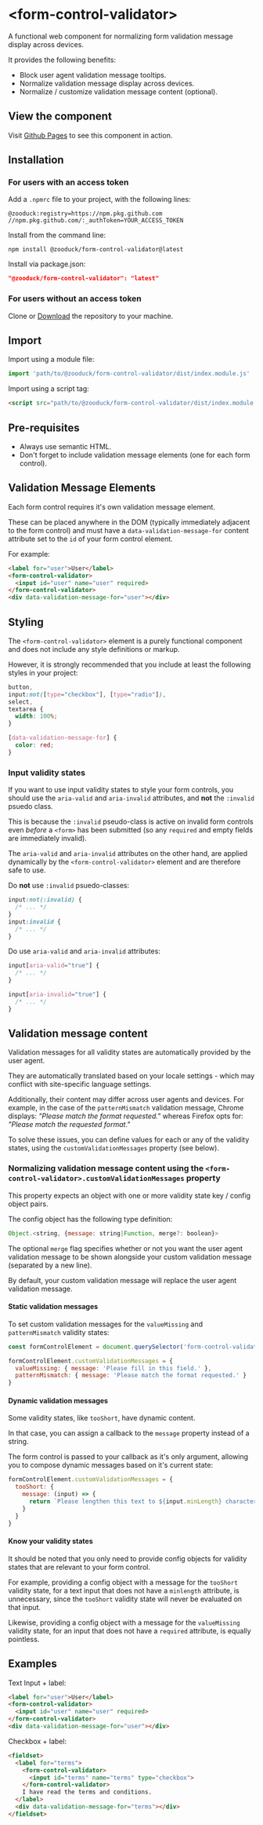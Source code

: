 # &lt;form-control-validator&gt;

A functional web component for normalizing form validation message display across devices.

It provides the following benefits:

- Block user agent validation message tooltips.
- Normalize validation message display across devices.
- Normalize / customize validation message content (optional).

## View the component

Visit [Github Pages](https://zooduck.github.io/form-control-validator/) to see this component in action.

## Installation

### For users with an access token

Add a `.npmrc` file to your project, with the following lines:

```text
@zooduck:registry=https://npm.pkg.github.com
//npm.pkg.github.com/:_authToken=YOUR_ACCESS_TOKEN
```

Install from the command line:

```node
npm install @zooduck/form-control-validator@latest
```

Install via package.json:

```json
"@zooduck/form-control-validator": "latest"
```

### For users without an access token

Clone or [Download](https://github.com/zooduck/form-control-validator/archive/refs/heads/master.zip) the repository to your machine.

## Import

Import using a module file:

```javascript
import 'path/to/@zooduck/form-control-validator/dist/index.module.js'
```

Import using a script tag:

```html
<script src="path/to/@zooduck/form-control-validator/dist/index.module.js" type="module"></script>
```

## Pre-requisites

- Always use semantic HTML.
- Don't forget to include validation message elements (one for each form control).

## Validation Message Elements

Each form control requires it's own validation message element.

These can be placed anywhere in the DOM (typically immediately adjacent to the form control) and must have a `data-validation-message-for` content attribute set to the `id` of your form control element.

For example:

```html
<label for="user">User</label>
<form-control-validator>
  <input id="user" name="user" required>
</form-control-validator>
<div data-validation-message-for="user"></div>
```

## Styling

The `<form-control-validator>` element is a purely functional component and does not include any style definitions or markup.

However, it is strongly recommended that you include at least the following styles in your project:

```css
button,
input:not([type="checkbox"], [type="radio"]),
select,
textarea {
  width: 100%;
}

[data-validation-message-for] {
  color: red;
}
```

### Input validity states

If you want to use input validity states to style your form controls, you should use the `aria-valid` and `aria-invalid` attributes, and **not** the `:invalid` psuedo class.

This is because the `:invalid` pseudo-class is active on invalid form controls even *before* a `<form>` has been submitted (so any `required` and empty fields are immediately invalid).

The `aria-valid` and `aria-invalid` attributes on the other hand, are applied dynamically by the `<form-control-validator>` element and are therefore safe to use.

Do **not** use `:invalid` psuedo-classes:

```css
input:not(:invalid) {
  /* ... */
}
input:invalid {
  /* ... */
}
```

Do use `aria-valid` and `aria-invalid` attributes:

```css
input[aria-valid="true"] {
  /* ... */
}

input[aria-invalid="true"] {
  /* ... */
}
```

## Validation message content

Validation messages for all validity states are automatically provided by the user agent.

They are automatically translated based on your locale settings - which may conflict with site-specific language settings.

Additionally, their content may differ across user agents and devices. For example, in the case of the `patternMismatch` validation message, Chrome displays: *"Please match the format requested."* whereas Firefox opts for: *"Please match the requested format."*

To solve these issues, you can define values for each or any of the validity states, using the `customValidationMessages` property (see below).

### Normalizing validation message content using the `<form-control-validator>.customValidationMessages` property

This property expects an object with one or more validity state key / config object pairs.

The config object has the following type definition:

```javascript
Object.<string, {message: string|Function, merge?: boolean}>
```

The optional `merge` flag specifies whether or not you want the user agent validation message to be shown alongside your custom validation message (separated by a new line).

By default, your custom validation message  will replace the user agent validation message.

#### Static validation messages

To set custom validation messages for the `valueMissing` and `patternMismatch` validity states:

```javascript
const formControlElement = document.querySelector('form-control-validator')

formControlElement.customValidationMessages = {
  valueMissing: { message: 'Please fill in this field.' },
  patternMismatch: { message: 'Please match the format requested.' }
}
```

#### Dynamic validation messages

Some validity states, like `tooShort`, have dynamic content.

In that case, you can assign a callback to the `message` property instead of a string.

The form control is passed to your callback as it's only argument, allowing you to compose dynamic messages based on it's current state:

```javascript
formControlElement.customValidationMessages = {
  tooShort: {
    message: (input) => {
      return `Please lengthen this text to ${input.minLength} characters or more (you are currently using ${input.value.length} characters).`
    }
  }
}
```

#### Know your validity states

It should be noted that you only need to provide config objects for validity states that are relevant to your form control.

For example, providing a config object with a message for the `tooShort` validity state, for a text input that does not have a `minlength` attribute, is unnecessary, since the `tooShort` validity state will never be evaluated on that input.

Likewise, providing a config object with a message for the `valueMissing` validity state, for an input that does not have a `required` attribute, is equally pointless.

## Examples

Text Input + label:

```html
<label for="user">User</label>
<form-control-validator>
  <input id="user" name="user" required>
</form-control-validator>
<div data-validation-message-for="user"></div>
```

Checkbox + label:

```html
<fieldset>
  <label for="terms">
    <form-control-validator>
      <input id="terms" name="terms" type="checkbox">
    </form-control-validator>
    I have read the terms and conditions.
  </label>
  <div data-validation-message-for="terms"></div>
</fieldset>
```
